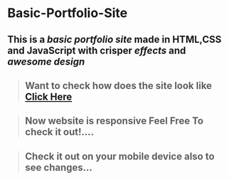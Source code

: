 # Basic-Portfolio-Site

## This is a _basic portfolio site_ made in HTML,CSS and JavaScript with crisper _effects_ and _awesome design_

> ## Want to check how does the site look like [Click Here](https://himanshu12345yadav.github.io/basic-portfolio-site/Home.html)

> ## Now website is responsive Feel Free To check it out!....

> ## Check it out on your mobile device also to see changes...